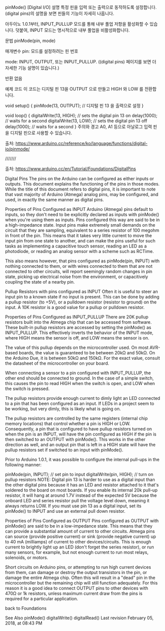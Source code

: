 pinMode()
[Digital I/O]
설명
특정 핀을 입력 또는 출력으로 동작하도록 설정합니다. (digital pins)의 설명을 보면 핀들의 기능이 자세히 나옵니다.

아두이노 1.0.1부터, INPUT_PULLUP 모드를 통해 내부 풀업 저항을 활성화할 수 있습니다. 덧붙여, INPUT 모드는 명시적으로 내부 풀업을 비활성화합니다.

문법
pinMode(pin, mode)

매개변수
pin: 모드를 설정하려는 핀 번호

mode: INPUT, OUTPUT, 또는 INPUT_PULLUP. ((digital pins) 페이지를 보면 더 자세한 기능 설명이 있습니다.)

반환
없음

예제 코드
이 코드는 디지털 핀 13을 OUTPUT 으로 만들고 HIGH 와 LOW 를 전환합니다.

void setup() {
  pinMode(13, OUTPUT);          // 디지털 핀 13 을 출력으로 설정
}

void loop() {
  digitalWrite(13, HIGH); // sets the digital pin 13 on
  delay(1000);            // waits for a second
  digitalWrite(13, LOW);  // sets the digital pin 13 off
  delay(1000);            // waits for a second
}
주의와 경고
A0, A1 등으로 아날로그 입력 핀을 디지털 핀으로 사용할 수 있습니다.

출처: https://www.arduino.cc/reference/ko/language/functions/digital-io/pinmode/




///////


출처: https://www.arduino.cc/en/Tutorial/Foundations/DigitalPins

Digital Pins
The pins on the Arduino can be configured as either inputs or outputs. This document explains the functioning of the pins in those modes. While the title of this document refers to digital pins, it is important to note that vast majority of Arduino (Atmega) analog pins, may be configured, and used, in exactly the same manner as digital pins.

Properties of Pins Configured as INPUT
Arduino (Atmega) pins default to inputs, so they don't need to be explicitly declared as inputs with pinMode() when you're using them as inputs. Pins configured this way are said to be in a high-impedance state. Input pins make extremely small demands on the circuit that they are sampling, equivalent to a series resistor of 100 megohm in front of the pin. This means that it takes very little current to move the input pin from one state to another, and can make the pins useful for such tasks as implementing a capacitive touch sensor, reading an LED as a photodiode, or reading an analog sensor with a scheme such as RCTime.

This also means however, that pins configured as pinMode(pin, INPUT) with nothing connected to them, or with wires connected to them that are not connected to other circuits, will report seemingly random changes in pin state, picking up electrical noise from the environment, or capacitively coupling the state of a nearby pin.

Pullup Resistors with pins configured as INPUT
Often it is useful to steer an input pin to a known state if no input is present. This can be done by adding a pullup resistor (to +5V), or a pulldown resistor (resistor to ground) on the input. A 10K resistor is a good value for a pullup or pulldown resistor.

Properties of Pins Configured as INPUT_PULLUP
There are 20K pullup resistors built into the Atmega chip that can be accessed from software. These built-in pullup resistors are accessed by setting the pinMode() as INPUT_PULLUP. This effectively inverts the behavior of the INPUT mode, where HIGH means the sensor is off, and LOW means the sensor is on.

The value of this pullup depends on the microcontroller used. On most AVR-based boards, the value is guaranteed to be between 20kΩ and 50kΩ. On the Arduino Due, it is between 50kΩ and 150kΩ. For the exact value, consult the datasheet of the microcontroller on your board.

When connecting a sensor to a pin configured with INPUT_PULLUP, the other end should be connected to ground. In the case of a simple switch, this causes the pin to read HIGH when the switch is open, and LOW when the switch is pressed.

The pullup resistors provide enough current to dimly light an LED connected to a pin that has been configured as an input. If LEDs in a project seem to be working, but very dimly, this is likely what is going on.

The pullup resistors are controlled by the same registers (internal chip memory locations) that control whether a pin is HIGH or LOW. Consequently, a pin that is configured to have pullup resistors turned on when the pin is an INPUT, will have the pin configured as HIGH if the pin is then switched to an OUTPUT with pinMode(). This works in the other direction as well, and an output pin that is left in a HIGH state will have the pullup resistors set if switched to an input with pinMode().

Prior to Arduino 1.0.1, it was possible to configure the internal pull-ups in the following manner:

pinMode(pin, INPUT);           // set pin to input
digitalWrite(pin, HIGH);       // turn on pullup resistors
NOTE: Digital pin 13 is harder to use as a digital input than the other digital pins because it has an LED and resistor attached to it that's soldered to the board on most boards. If you enable its internal 20k pull-up resistor, it will hang at around 1.7V instead of the expected 5V because the onboard LED and series resistor pull the voltage level down, meaning it always returns LOW. If you must use pin 13 as a digital input, set its pinMode() to INPUT and use an external pull down resistor.

Properties of Pins Configured as OUTPUT
Pins configured as OUTPUT with pinMode() are said to be in a low-impedance state. This means that they can provide a substantial amount of current to other circuits. Atmega pins can source (provide positive current) or sink (provide negative current) up to 40 mA (milliamps) of current to other devices/circuits. This is enough current to brightly light up an LED (don't forget the series resistor), or run many sensors, for example, but not enough current to run most relays, solenoids, or motors.

Short circuits on Arduino pins, or attempting to run high current devices from them, can damage or destroy the output transistors in the pin, or damage the entire Atmega chip. Often this will result in a "dead" pin in the microcontroller but the remaining chip will still function adequately. For this reason it is a good idea to connect OUTPUT pins to other devices with 470Ω or 1k resistors, unless maximum current draw from the pins is required for a particular application.

back to Foundations

See Also
pinMode()
digitalWrite()
digitalRead()
Last revision February 05, 2018, at 08:43 PM